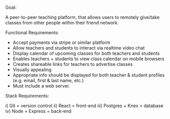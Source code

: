Goal:

A peer-to-peer teaching platform, that allows users to remotely give/take classes from other people within their friend network.

Functional Requirements:
- Accept payments via stripe or similar platform
- Allow teachers and students to interact via realtime video chat
- Display calendar of upcoming classes for both teachers and students
- Enables teachers + students to view class calendar on mobile browsers
- Creates shareable links for teachers to advertise classes
- Visually appealing
- Appropriate info should be displayed for both teacher & student profiles (e.g. email, first & last name, etc.)
- Must include a web server.

Stack Requirements:

i) Git = version control
ii) React = front-end
iii) Postgres + Knex = database
iv) Node + Express = back-end
